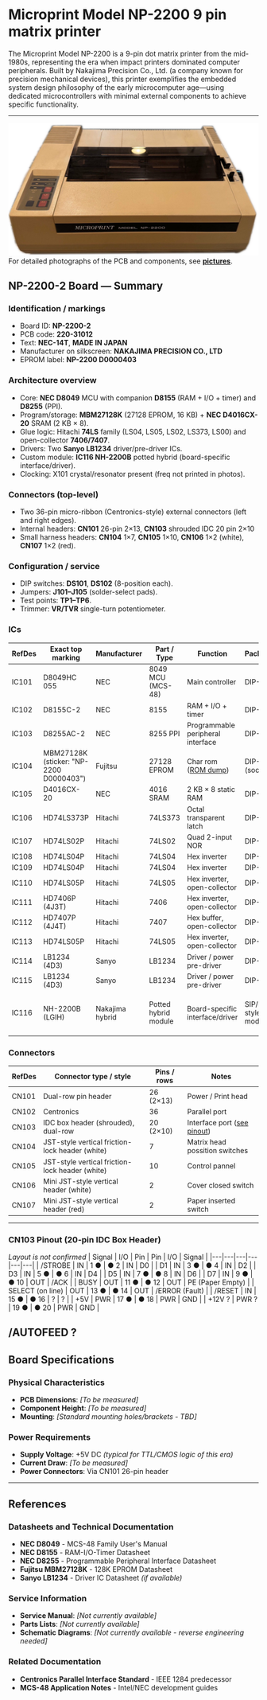 # Microprint Model NP-2200 9 pin matrix printer

The Microprint Model NP-2200 is a 9-pin dot matrix printer from the mid-1980s, representing the era when impact printers dominated computer peripherals. Built by Nakajima Precision Co., Ltd. (a company known for precision mechanical devices), this printer exemplifies the embedded system design philosophy of the early microcomputer age—using dedicated microcontrollers with minimal external components to achieve specific functionality.

---
![Printer Unit](pictures/microprint_model_NP-2200.png)
For detailed photographs of the PCB and components, see **[pictures](PICTURES.md)**.

## NP-2200-2 Board — Summary

### Identification / markings

- Board ID: **NP-2200-2**
- PCB code: **220-31012**
- Text: **NEC-14T**, **MADE IN JAPAN**
- Manufacturer on silkscreen: **NAKAJIMA PRECISION CO., LTD**
- EPROM label: **NP-2200 D0000403**

### Architecture overview

- Core: **NEC D8049** MCU with companion **D8155** (RAM + I/O + timer) and **D8255** (PPI).
- Program/storage: **MBM27128K** (27128 EPROM, 16 KB) + **NEC D4016CX-20** SRAM (2 KB × 8).
- Glue logic: Hitachi **74LS** family (LS04, LS05, LS02, LS373, LS00) and open-collector **7406/7407**.
- Drivers: Two **Sanyo LB1234** driver/pre-driver ICs.
- Custom module: **IC116 NH-2200B** potted hybrid (board-specific interface/driver).
- Clocking: X101 crystal/resonator present (freq not printed in photos).

### Connectors (top-level)

- Two 36-pin micro-ribbon (Centronics-style) external connectors (left and right edges).
- Internal headers: **CN101** 26-pin 2×13, **CN103** shrouded IDC 20 pin 2×10
- Small harness headers: **CN104** 1×7, **CN105** 1×10, **CN106** 1×2 (white), **CN107** 1×2 (red).

### Configuration / service

- DIP switches: **DS101**, **DS102** (8-position each).
- Jumpers: **J101–J105** (solder-select pads).
- Test points: **TP1–TP6**.
- Trimmer: **VR/TVR** single-turn potentiometer.

### ICs

| RefDes | Exact top marking | Manufacturer | Part / Type | Function | Package | Notes |
|---|---|---|---|---|---|---|
| IC101 | D8049HC 055 | NEC | 8049 MCU (MCS-48) | Main controller | DIP-40 | — |
| IC102 | D8155C-2 | NEC | 8155 | RAM + I/O + timer | DIP-40 | — |
| IC103 | D8255AC-2 | NEC | 8255 PPI | Programmable peripheral interface | DIP-40 | — |
| IC104 | MBM27128K (sticker: "NP-2200 D0000403") | Fujitsu | 27128 EPROM | Char rom ([ROM dump](rom/NP-2200_D0000403.bin)) | DIP-28 (socket) | VER 4.03-U '84 B   Dip Sw  |
| IC105 | D4016CX-20 | NEC | 4016 SRAM | 2 KB × 8 static RAM | DIP-24 | — |
| IC106 | HD74LS373P | Hitachi | 74LS373 | Octal transparent latch | DIP-20 | — |
| IC107 | HD74LS02P | Hitachi | 74LS02 | Quad 2-input NOR | DIP-14 | — |
| IC108 | HD74LS04P | Hitachi | 74LS04 | Hex inverter | DIP-14 | — |
| IC109 | HD74LS04P | Hitachi | 74LS04 | Hex inverter | DIP-14 | — |
| IC110 | HD74LS05P | Hitachi | 74LS05 | Hex inverter, open-collector | DIP-14 | — |
| IC111 | HD7406P (4J3T) | Hitachi | 7406 | Hex inverter, open-collector | DIP-14 | — |
| IC112 | HD7407P (4J4T) | Hitachi | 7407 | Hex buffer, open-collector | DIP-14 | — |
| IC113 | HD74LS05P | Hitachi | 74LS05 | Hex inverter, open-collector | DIP-14 | — |
| IC114 | LB1234 (4D3) | Sanyo | LB1234 | Driver / power pre-driver | DIP-16 | — |
| IC115 | LB1234 (4D3) | Sanyo | LB1234 | Driver / power pre-driver | DIP-16 | — |
| IC116 | NH-2200B (LGIH) | Nakajima hybrid | Potted hybrid module | Board-specific interface/driver | SIP/DIP-style module | Exact function unknown from markings |

### Connectors

| RefDes | Connector type / style | Pins / rows  | Notes |
|---|---|---|---|
| CN101 | Dual-row pin header | 26 (2×13) | Power / Print head |
| CN102 | Centronics | 36 | Parallel port |
| CN103 | IDC box header (shrouded), dual-row | 20 (2×10) | Interface port ([see pinout](#cn103-pinout-20-pin-idc-box-header)) |
| CN104 | JST-style vertical friction-lock header (white) | 7 | Matrix head possition switches |
| CN105 | JST-style vertical friction-lock header (white) | 10 | Control pannel |
| CN106 | Mini JST-style vertical header (white) | 2 | Cover closed switch |
| CN107 | Mini JST-style vertical header (red) | 2  | Paper inserted switch |

---

### CN103 Pinout (20-pin IDC Box Header)

*Layout is not confirmed*
| Signal | I/O | Pin | Pin | I/O | Signal |
|---|---|---|---|---|---|
| /STROBE | IN | 1 ● | ● 2 | IN | D0 |
| D1 | IN | 3 ● | ● 4 | IN | D2 |
| D3 | IN | 5 ● | ● 6 | IN | D4 |
| D5 | IN | 7 ● | ● 8 | IN | D6 |
| D7 | IN | 9 ● | ● 10 | OUT | /ACK |
| BUSY | OUT | 11 ● | ● 12 | OUT | PE (Paper Empty) |
| SELECT (on  line) | OUT | 13 ● | ● 14 | OUT | /ERROR (Fault) |
| /RESET | IN | 15 ● | ● 16 | ? |  ? |
| +5V | PWR | 17 ● | ● 18 | PWR | GND |
| +12V ? | PWR ? | 19 ● | ● 20 | PWR | GND |

/AUTOFEED ?
---

## Board Specifications

### Physical Characteristics
- **PCB Dimensions**: *[To be measured]*
- **Component Height**: *[To be measured]*
- **Mounting**: *[Standard mounting holes/brackets - TBD]*

### Power Requirements
- **Supply Voltage**: +5V DC *(typical for TTL/CMOS logic of this era)*
- **Current Draw**: *[To be measured]*
- **Power Connectors**: Via CN101 26-pin header

---

## References

### Datasheets and Technical Documentation
- **NEC D8049** - MCS-48 Family User's Manual
- **NEC D8155** - RAM-I/O-Timer Datasheet  
- **NEC D8255** - Programmable Peripheral Interface Datasheet
- **Fujitsu MBM27128K** - 128K EPROM Datasheet
- **Sanyo LB1234** - Driver IC Datasheet *(if available)*

### Service Information
- **Service Manual**: *[Not currently available]*
- **Parts Lists**: *[Not currently available]*
- **Schematic Diagrams**: *[Not currently available - reverse engineering needed]*

### Related Documentation
- **Centronics Parallel Interface Standard** - IEEE 1284 predecessor
- **MCS-48 Application Notes** - Intel/NEC development guides
